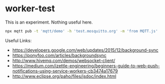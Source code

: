 # worker-test

This is an experiment. Nothing useful here.

```bash
npx mqtt pub -t 'mqtt/demo' -h 'test.mosquitto.org' -m 'from MQTT.js'
```

Useful Links:

- https://developers.google.com/web/updates/2015/12/background-sync
- https://ponyfoo.com/articles/backgroundsync
- http://www.hivemq.com/demos/websocket-client/
- https://medium.com/izettle-engineering/beginners-guide-to-web-push-notifications-using-service-workers-cb3474a17679
- http://www.eclipse.org/paho/files/jsdoc/index.html
